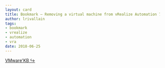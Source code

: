 ```yaml
---
layout: card
title: Bookmark – Removing a virtual machine from vRealize Automation 7.x using Cloud Client
author: lrivallain
tags:
- bookmark
- vrealize
- automation
- vra
date: 2018-06-25
---
```


[VMware'KB ↪](https://kb.vmware.com/s/article/2114385)
